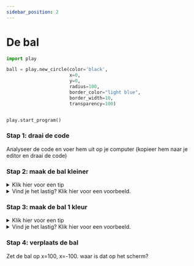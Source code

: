 ```yaml
---
sidebar_position: 2
---
```


# De bal

```python 
import play

ball = play.new_circle(color='black',
                       x=0,
                       y=0,
                       radius=100,
                       border_color="light blue",
                       border_width=10,
                       transparency=100)


play.start_program()
```

### Stap 1: draai de code
Analyseer de code en voer hem uit op je computer (kopieer hem naar je editor en draai de code)

### Stap 2: maak de bal kleiner

<details>
  <summary>Klik hier voor een tip</summary>

  Pas **radius** aan

</details>

<details>
  <summary>Vind je het lastig? Klik hier voor een voorbeeld.</summary>


```py
import play

ball = play.new_circle(color='black',
					   x=0,
					   y=0,
					   radius=10,
					   border_color="light blue",
					   border_width=10,
					   transparency=100)


play.start_program()
```


</details>


### Stap 3: maak de bal 1 kleur

<details>
  <summary>Klik hier voor een tip</summary>
  <p>Wat hebben **color**, **border_color** en **border_width** met elkaar te maken?</p>
</details>

<details>
  <summary>Vind je het lastig? Klik hier voor een voorbeeld.</summary>
  <p>
  ```python 
import play

ball = play.new_circle(color='black',
                       x=0,
                       y=0,
                       radius=100,
                       border_color="black",
                       border_width=0,
                       transparency=100)


play.start_program()
    ```
  </p>
</details>

### Stap 4: verplaats de bal
Zet de bal op x=100, x=-100. waar is dat op het scherm?
